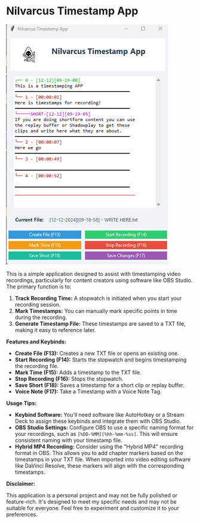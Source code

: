 # Nilvarcus Timestamp App

![App Screenshot](app_screenshot.png)

This is a simple application designed to assist with timestamping video recordings, particularly for content creators using software like OBS Studio. The primary function is to:

1. **Track Recording Time:** A stopwatch is initiated when you start your recording session.
2. **Mark Timestamps:** You can manually mark specific points in time during the recording.
3. **Generate Timestamp File:** These timestamps are saved to a TXT file, making it easy to reference later.

**Features and Keybinds:**

* **Create File (F13):** Creates a new TXT file or opens an existing one.
* **Start Recording (F14):** Starts the stopwatch and begins timestamping the recording file.
* **Mark Time (F15):** Adds a timestamp to the TXT file.
* **Stop Recording (F16):** Stops the stopwatch.
* **Save Short (F18):** Saves a timestamp for a short clip or replay buffer.
* **Voice Note (F17):** Take a Timestamp with a Voice Note Tag.

**Usage Tips:**

- **Keybind Software:** You'll need software like AutoHotkey or a Stream Deck to assign these keybinds and integrate them with OBS Studio.
- **OBS Studio Settings:** Configure OBS to use a specific naming format for your recordings, such as `[%DD-%MM][%hh-%mm-%ss]`. This will ensure consistent naming with your timestamp file.
- **Hybrid MP4 Recording:** Consider using the "Hybrid MP4" recording format in OBS. This allows you to add chapter markers based on the timestamps in your TXT file. When imported into video editing software like DaVinci Resolve, these markers will align with the corresponding timestamps.

**Disclaimer:**

This application is a personal project and may not be fully polished or feature-rich. It's designed to meet my specific needs and may not be suitable for everyone. Feel free to experiment and customize it to your preferences.
